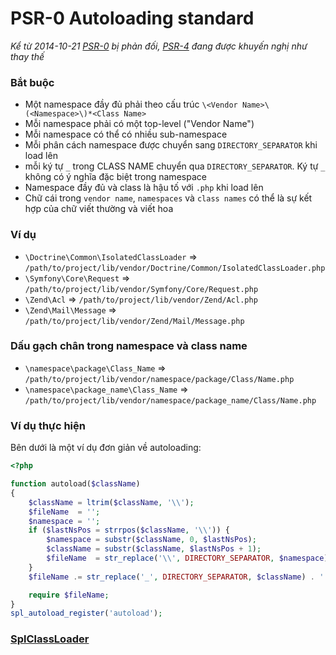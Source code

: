 PSR-0 Autoloading standard
==========================
_Kể từ 2014-10-21 [PSR-0](https://github.com/gr-hien/PSR/blob/master/PSR-0.md) bị phản đối, [PSR-4](https://github.com/gr-hien/PSR/blob/master/PSR-0.md) đang được khuyến nghị như thay thế_

### Bắt buộc
- Một namespace đầy đủ phải theo cấu trúc `\<Vendor Name>\(<Namespace>\)*<Class Name>`
- Mỗi namespace phải có một top-level ("Vendor Name")
- Mỗi namespace có thể có nhiều sub-namespace
- Mỗi phân cách namespace được chuyển sang `DIRECTORY_SEPARATOR` khi load lên
- mỗi ký tự `_` trong CLASS NAME chuyển qua `DIRECTORY_SEPARATOR`. Ký tự `_` không có ý nghĩa đặc biệt trong namespace
- Namespace đầy đủ và class là hậu tố với `.php` khi load lên
- Chữ cái trong `vendor name`, `namespaces` và `class names` có thể là sự kết hợp của chữ viết thường và viết hoa

### Ví dụ
- `\Doctrine\Common\IsolatedClassLoader` => `/path/to/project/lib/vendor/Doctrine/Common/IsolatedClassLoader.php`
- `\Symfony\Core\Request` => `/path/to/project/lib/vendor/Symfony/Core/Request.php`
- `\Zend\Acl` => `/path/to/project/lib/vendor/Zend/Acl.php`
- `\Zend\Mail\Message` => `/path/to/project/lib/vendor/Zend/Mail/Message.php`

### Dấu gạch chân trong namespace và class name
- `\namespace\package\Class_Name` => `/path/to/project/lib/vendor/namespace/package/Class/Name.php`
- `\namespace\package_name\Class_Name` => `/path/to/project/lib/vendor/namespace/package_name/Class/Name.php`

### Ví dụ thực hiện
Bên dưới là một ví dụ đơn giản về autoloading:
```php
<?php

function autoload($className)
{
	$className = ltrim($className, '\\');
	$fileName  = '';
	$namespace = '';
	if ($lastNsPos = strrpos($className, '\\')) {
		$namespace = substr($className, 0, $lastNsPos);
		$className = substr($className, $lastNsPos + 1);
		$fileName  = str_replace('\\', DIRECTORY_SEPARATOR, $namespace) . DIRECTORY_SEPARATOR;
	}
	$fileName .= str_replace('_', DIRECTORY_SEPARATOR, $className) . '.php';

	require $fileName;
}
spl_autoload_register('autoload');
```
### [SplClassLoader](http://gist.github.com/221634)
